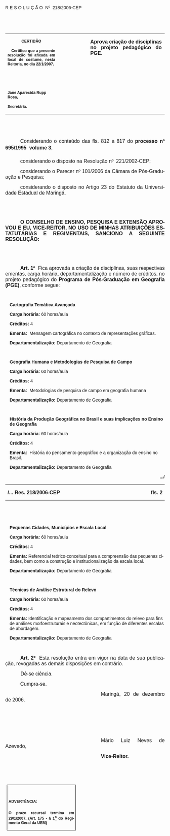 <body lang=PT-BR link=blue vlink=purple style='tab-interval:35.3pt'>

<div class=Section1>

<p class=MsoTitle><span style='font-family:Arial;mso-bidi-font-family:"Times New Roman"'>R
E S O L U Ç Ã O<span style='mso-spacerun:yes'>  </span>Nº<span
style='mso-spacerun:yes'>  </span>218/2006-CEP<o:p></o:p></span></p>

<p class=BodyText21><span style='font-size:10.0pt;font-family:Arial;mso-bidi-font-family:
"Times New Roman"'><o:p>&nbsp;</o:p></span></p>

<p class=BodyText21><span style='font-size:10.0pt;font-family:Arial;mso-bidi-font-family:
"Times New Roman"'><o:p>&nbsp;</o:p></span></p>

<table class=MsoNormalTable border=0 cellspacing=0 cellpadding=0
 style='border-collapse:collapse;mso-padding-alt:0cm 5.4pt 0cm 5.4pt'>
 <tr style='mso-yfti-irow:0;mso-yfti-firstrow:yes;mso-yfti-lastrow:yes'>
  <td width=196 valign=top style='width:147.15pt;padding:0cm 5.4pt 0cm 5.4pt'>
  <p class=MsoNormal align=center style='text-align:center'><b
  style='mso-bidi-font-weight:normal'><span style='font-size:9.0pt;mso-bidi-font-size:
  10.0pt;font-family:Arial;mso-bidi-font-family:"Times New Roman"'>CERTIDÃO<o:p></o:p></span></b></p>
  <p class=MsoNormal style='text-align:justify'><b style='mso-bidi-font-weight:
  normal'><span style='font-size:9.0pt;mso-bidi-font-size:10.0pt;font-family:
  Arial;mso-bidi-font-family:"Times New Roman"'><span
  style='mso-spacerun:yes'>   </span>Certifico que a presente resolução foi
  afixada em local de costume, nesta Reitoria, no dia 22/1/2007.<o:p></o:p></span></b></p>
  <p class=MsoNormal><b style='mso-bidi-font-weight:normal'><span
  style='font-size:9.0pt;mso-bidi-font-size:10.0pt;font-family:Arial;
  mso-bidi-font-family:"Times New Roman"'><o:p>&nbsp;</o:p></span></b></p>
  <p class=MsoNormal><b style='mso-bidi-font-weight:normal'><span
  style='font-size:9.0pt;mso-bidi-font-size:10.0pt;font-family:Arial;
  mso-bidi-font-family:"Times New Roman"'><o:p>&nbsp;</o:p></span></b></p>
  <p class=MsoNormal><b style='mso-bidi-font-weight:normal'><span
  style='font-size:9.0pt;mso-bidi-font-size:10.0pt;font-family:Arial;
  mso-bidi-font-family:"Times New Roman"'>Jane Aparecida Rupp Rosa,<o:p></o:p></span></b></p>
  <p class=MsoNormal><b style='mso-bidi-font-weight:normal'><span
  style='font-size:9.0pt;mso-bidi-font-size:10.0pt;font-family:Arial;
  mso-bidi-font-family:"Times New Roman"'>Secretária.<o:p></o:p></span></b></p>
  </td>
  <td width=123 valign=top style='width:92.15pt;padding:0cm 5.4pt 0cm 5.4pt'>
  <p class=MsoNormal style='margin-right:-5.4pt'><b style='mso-bidi-font-weight:
  normal'><span style='font-size:11.0pt;mso-bidi-font-size:10.0pt;font-family:
  Arial;mso-bidi-font-family:"Times New Roman"'><o:p>&nbsp;</o:p></span></b></p>
  </td>
  <td width=312 valign=top style='width:233.9pt;padding:0cm 5.4pt 0cm 5.4pt'>
  <p class=MsoNormal style='margin-right:1.7pt;text-align:justify'><b
  style='mso-bidi-font-weight:normal'><span style='font-size:12.0pt;mso-bidi-font-size:
  10.0pt;font-family:Arial;mso-bidi-font-family:"Times New Roman"'>Aprova criação
  de disciplinas no projeto pedagógico do PGE.<o:p></o:p></span></b></p>
  </td>
 </tr>
</table>

<p class=MsoNormal style='text-align:justify;text-indent:35.45pt'><span
style='font-family:Arial;mso-bidi-font-family:"Times New Roman"'><o:p>&nbsp;</o:p></span></p>

<p class=MsoNormal style='text-align:justify;text-indent:35.45pt'><span
style='font-family:Arial;mso-bidi-font-family:"Times New Roman"'><o:p>&nbsp;</o:p></span></p>

<p class=MsoNormal style='text-align:justify;text-indent:35.45pt'><span
style='font-size:12.0pt;mso-bidi-font-size:10.0pt;font-family:Arial;mso-bidi-font-family:
"Times New Roman"'>Considerando o conteúdo das fls. <st1:metricconverter
ProductID="812 a" w:st="on">812 a</st1:metricconverter> 817 do <b
style='mso-bidi-font-weight:normal'>processo nº 695/1995  volume 3</b>;<o:p></o:p></span></p>

<p class=MsoNormal style='text-align:justify;text-indent:35.45pt'><span
style='font-size:12.0pt;mso-bidi-font-size:10.0pt;font-family:Arial;mso-bidi-font-family:
"Times New Roman"'>considerando o disposto na Resolução nº<sup> </sup><span
style='mso-spacerun:yes'> </span>221/2002-CEP;<o:p></o:p></span></p>

<p class=MsoNormal style='text-align:justify;text-indent:35.45pt'><span
style='font-size:12.0pt;mso-bidi-font-size:10.0pt;font-family:Arial;mso-bidi-font-family:
"Times New Roman"'>considerando o Parecer nº 101/2006 da Câmara de
Pós-Graduação e Pesquisa;<o:p></o:p></span></p>

<p class=MsoNormal style='text-align:justify;text-indent:35.45pt'><span
style='font-size:12.0pt;mso-bidi-font-size:10.0pt;font-family:Arial;mso-bidi-font-family:
"Times New Roman"'>considerando o disposto no Artigo 23 do Estatuto da
Universidade Estadual de Maringá,<o:p></o:p></span></p>

<p class=MsoNormal style='text-align:justify'><span style='font-family:Arial'><o:p>&nbsp;</o:p></span></p>

<p class=MsoNormal style='text-align:justify'><span style='font-family:Arial'><o:p>&nbsp;</o:p></span></p>

<p class=MsoNormal style='text-align:justify;text-indent:35.45pt'><b
style='mso-bidi-font-weight:normal'><span style='font-size:12.0pt;mso-bidi-font-size:
10.0pt;font-family:Arial'>O CONSELHO DE ENSINO, PESQUISA E EXTENSÃO APROVOU E
EU, VICE-REITOR, NO </span></b><b style='mso-bidi-font-weight:normal'><span
style='font-size:12.0pt;font-family:Arial;mso-bidi-font-family:"Times New Roman"'>USO
DE MINHAS ATRIBUIÇÕES ESTATUTÁRIAS E REGIMENTAIS</span></b><b style='mso-bidi-font-weight:
normal'><span style='font-size:12.0pt;mso-bidi-font-size:10.0pt;font-family:
Arial'>, SANCIONO A SEGUINTE RESOLUÇÃO:<o:p></o:p></span></b></p>

<p class=MsoNormal style='text-align:justify'><span style='font-family:Arial'><o:p>&nbsp;</o:p></span></p>

<p class=BodyText21><span style='font-size:10.0pt;font-family:Arial'><o:p>&nbsp;</o:p></span></p>

<p class=MsoNormal style='text-align:justify;text-indent:35.45pt;text-autospace:
ideograph-other'><b style='mso-bidi-font-weight:normal'><span style='font-size:
12.0pt;font-family:Arial'>Art. 1º</span></b><span style='font-size:12.0pt;
font-family:Arial'>&nbsp;&nbsp;Fica aprovada a criação de disciplinas, suas respectivas
ementas, carga horária, departamentalização e número de créditos, no projeto
pedagógico do <b style='mso-bidi-font-weight:normal'>Programa de Pós-Graduação
em Geografia (PGE)</b>, conforme segue:<o:p></o:p></span></p>

<p class=CEP-bullet style='margin-left:10.35pt;text-indent:0cm;mso-list:none;
tab-stops:35.4pt'><span style='font-family:Arial'><o:p>&nbsp;</o:p></span></p>

<p class=CEP-bullet style='margin-left:10.35pt;text-indent:0cm;mso-list:none;
tab-stops:35.4pt'><b style='mso-bidi-font-weight:normal'><span
style='font-family:Arial'>Cartografia Temática Avançada<o:p></o:p></span></b></p>

<p class=CEP-bullet style='margin-left:10.35pt;text-indent:0cm;mso-list:none;
tab-stops:35.4pt'><b style='mso-bidi-font-weight:normal'><span
style='font-family:Arial'>Carga horária:</span></b><span style='font-family:
Arial'> 60 horas/aula<o:p></o:p></span></p>

<p class=CEP-bullet style='margin-left:10.35pt;text-indent:0cm;mso-list:none;
tab-stops:35.4pt'><b style='mso-bidi-font-weight:normal'><span
style='font-family:Arial'>Créditos:</span></b><span style='font-family:Arial'>
4<o:p></o:p></span></p>

<p class=CEP-bullet style='margin-left:10.35pt;text-indent:0cm;mso-list:none;
tab-stops:35.4pt'><b style='mso-bidi-font-weight:normal'><span
style='font-family:Arial'>Ementa:</span></b><span style='font-family:Arial'><span
style='mso-spacerun:yes'>  </span>Mensagem cartográfica no contexto de
representações gráficas.<o:p></o:p></span></p>

<p class=CEP-bullet style='margin-left:10.35pt;text-indent:0cm;mso-list:none;
tab-stops:35.4pt'><b style='mso-bidi-font-weight:normal'><span
style='font-family:Arial'>Departamentalização:</span></b><span
style='font-family:Arial'> Departamento de Geografia<o:p></o:p></span></p>

<p class=CEP-bullet style='margin-left:10.35pt;text-indent:0cm;mso-list:none;
tab-stops:35.4pt'><span style='font-family:Arial'><o:p>&nbsp;</o:p></span></p>

<p class=CEP-bullet style='margin-left:10.35pt;text-indent:0cm;mso-list:none;
tab-stops:35.4pt'><b style='mso-bidi-font-weight:normal'><span
style='font-family:Arial'>Geografia Humana e Metodologias de Pesquisa de Campo<o:p></o:p></span></b></p>

<p class=CEP-bullet style='margin-left:10.35pt;text-indent:0cm;mso-list:none;
tab-stops:35.4pt'><b style='mso-bidi-font-weight:normal'><span
style='font-family:Arial'>Carga horária:</span></b><span style='font-family:
Arial'> 60 horas/aula<o:p></o:p></span></p>

<p class=CEP-bullet style='margin-left:10.35pt;text-indent:0cm;mso-list:none;
tab-stops:35.4pt'><b style='mso-bidi-font-weight:normal'><span
style='font-family:Arial'>Créditos:</span></b><span style='font-family:Arial'>
4<o:p></o:p></span></p>

<p class=CEP-bullet style='margin-left:10.35pt;text-indent:0cm;mso-list:none;
tab-stops:35.4pt'><b style='mso-bidi-font-weight:normal'><span
style='font-family:Arial'>Ementa:</span></b><span style='font-family:Arial'><span
style='mso-spacerun:yes'>  </span>Metodologias de pesquisa de campo em
geografia humana<o:p></o:p></span></p>

<p class=CEP-bullet style='margin-left:10.35pt;text-indent:0cm;mso-list:none;
tab-stops:35.4pt'><b style='mso-bidi-font-weight:normal'><span
style='font-family:Arial'>Departamentalização:</span></b><span
style='font-family:Arial'> Departamento de Geografia<o:p></o:p></span></p>

<p class=CEP-bullet style='margin-left:10.35pt;text-indent:0cm;mso-list:none;
tab-stops:35.4pt'><span style='font-family:Arial'><o:p>&nbsp;</o:p></span></p>

<p class=CEP-bullet style='margin-left:10.35pt;text-indent:0cm;mso-list:none;
tab-stops:35.4pt'><b style='mso-bidi-font-weight:normal'><span
style='font-family:Arial'>História da Produção Geográfica no Brasil e suas
Implicações no Ensino de Geografia<o:p></o:p></span></b></p>

<p class=CEP-bullet style='margin-left:10.35pt;text-indent:0cm;mso-list:none;
tab-stops:35.4pt'><b style='mso-bidi-font-weight:normal'><span
style='font-family:Arial'>Carga horária:</span></b><span style='font-family:
Arial'> 60 horas/aula<o:p></o:p></span></p>

<p class=CEP-bullet style='margin-left:10.35pt;text-indent:0cm;mso-list:none;
tab-stops:35.4pt'><b style='mso-bidi-font-weight:normal'><span
style='font-family:Arial'>Créditos:</span></b><span style='font-family:Arial'>
4<o:p></o:p></span></p>

<p class=CEP-bullet style='margin-left:10.35pt;text-indent:0cm;mso-list:none;
tab-stops:35.4pt'><b style='mso-bidi-font-weight:normal'><span
style='font-family:Arial'>Ementa:</span></b><span style='font-family:Arial'><span
style='mso-spacerun:yes'>  </span>História do pensamento geográfico e a
organização do ensino no Brasil.<o:p></o:p></span></p>

<p class=CEP-bullet style='margin-left:10.35pt;text-indent:0cm;mso-list:none;
tab-stops:35.4pt'><b style='mso-bidi-font-weight:normal'><span
style='font-family:Arial'>Departamentalização:</span></b><span
style='font-family:Arial'> Departamento de Geografia<o:p></o:p></span></p>

<p class=CEP-bullet align=right style='margin-left:10.35pt;text-align:right;
text-indent:0cm;mso-list:none;tab-stops:35.4pt'><b style='mso-bidi-font-weight:
normal'><span style='font-family:Arial'>.../<o:p></o:p></span></b></p>

<table class=MsoTableGrid border=0 cellspacing=0 cellpadding=0
 style='border-collapse:collapse;mso-yfti-tbllook:480;mso-padding-alt:0cm 5.4pt 0cm 5.4pt'>
 <tr style='mso-yfti-irow:0;mso-yfti-firstrow:yes;mso-yfti-lastrow:yes'>
  <td width=309 valign=top style='width:231.75pt;padding:0cm 5.4pt 0cm 5.4pt'>
  <p class=CEP-bullet style='margin-left:0cm;text-indent:0cm;mso-list:none;
  tab-stops:35.4pt'><b style='mso-bidi-font-weight:normal'><span
  style='font-family:Arial'>/... Res. 218/2006-CEP<o:p></o:p></span></b></p>
  </td>
  <td width=309 valign=top style='width:231.75pt;padding:0cm 5.4pt 0cm 5.4pt'>
  <p class=CEP-bullet align=right style='margin-left:0cm;text-align:right;
  text-indent:0cm;mso-list:none;tab-stops:35.4pt'><b style='mso-bidi-font-weight:
  normal'><span style='font-family:Arial'>fls. 2<o:p></o:p></span></b></p>
  </td>
 </tr>
</table>

<p class=CEP-bullet style='margin-left:10.35pt;text-indent:0cm;mso-list:none;
tab-stops:35.4pt'><b style='mso-bidi-font-weight:normal'><span
style='font-family:Arial'><o:p>&nbsp;</o:p></span></b></p>

<p class=CEP-bullet style='margin-left:10.35pt;text-indent:0cm;mso-list:none;
tab-stops:35.4pt'><b style='mso-bidi-font-weight:normal'><span
style='font-family:Arial'><o:p>&nbsp;</o:p></span></b></p>

<p class=CEP-bullet style='margin-left:10.35pt;text-indent:0cm;mso-list:none;
tab-stops:35.4pt'><b style='mso-bidi-font-weight:normal'><span
style='font-family:Arial'>Pequenas Cidades, Municípios e Escala Local<o:p></o:p></span></b></p>

<p class=CEP-bullet style='margin-left:10.35pt;text-indent:0cm;mso-list:none;
tab-stops:35.4pt'><b style='mso-bidi-font-weight:normal'><span
style='font-family:Arial'>Carga horária:</span></b><span style='font-family:
Arial'> 60 horas/aula<o:p></o:p></span></p>

<p class=CEP-bullet style='margin-left:10.35pt;text-indent:0cm;mso-list:none;
tab-stops:35.4pt'><b style='mso-bidi-font-weight:normal'><span
style='font-family:Arial'>Créditos:</span></b><span style='font-family:Arial'>
4<o:p></o:p></span></p>

<p class=CEP-bullet style='margin-left:10.35pt;text-indent:0cm;mso-list:none;
tab-stops:35.4pt'><b style='mso-bidi-font-weight:normal'><span
style='font-family:Arial'>Ementa:&nbsp;</span></b><span style='font-family:
Arial'>Referencial teórico-conceitual para a compreensão das pequenas cidades,
bem como a construção e institucionalização da escala local.<o:p></o:p></span></p>

<p class=CEP-bullet style='margin-left:10.35pt;text-indent:0cm;mso-list:none;
tab-stops:35.4pt'><b style='mso-bidi-font-weight:normal'><span
style='font-family:Arial'>Departamentalização:</span></b><span
style='font-family:Arial'> Departamento de Geografia<o:p></o:p></span></p>

<p class=CEP-bullet style='margin-left:10.35pt;text-indent:0cm;mso-list:none;
tab-stops:35.4pt'><span style='font-family:Arial'><o:p>&nbsp;</o:p></span></p>

<p class=CEP-bullet style='margin-left:10.35pt;text-indent:0cm;mso-list:none;
tab-stops:35.4pt'><b style='mso-bidi-font-weight:normal'><span
style='font-family:Arial'>Técnicas de Análise Estrutural do Relevo<o:p></o:p></span></b></p>

<p class=CEP-bullet style='margin-left:10.35pt;text-indent:0cm;mso-list:none;
tab-stops:35.4pt'><b style='mso-bidi-font-weight:normal'><span
style='font-family:Arial'>Carga horária:</span></b><span style='font-family:
Arial'> 60 horas/aula<o:p></o:p></span></p>

<p class=CEP-bullet style='margin-left:10.35pt;text-indent:0cm;mso-list:none;
tab-stops:35.4pt'><b style='mso-bidi-font-weight:normal'><span
style='font-family:Arial'>Créditos:</span></b><span style='font-family:Arial'>
4<o:p></o:p></span></p>

<p class=CEP-bullet style='margin-left:10.35pt;text-indent:0cm;mso-list:none;
tab-stops:35.4pt'><b style='mso-bidi-font-weight:normal'><span
style='font-family:Arial'>Ementa:</span></b><span style='font-family:Arial'>
Identificação e mapeamento dos compartimentos do relevo para fins de análises
morfoestruturais e neotectônicas, em função de diferentes escalas de abordagem.<o:p></o:p></span></p>

<p class=CEP-bullet style='margin-left:10.35pt;text-indent:0cm;mso-list:none;
tab-stops:35.4pt'><b style='mso-bidi-font-weight:normal'><span
style='font-family:Arial'>Departamentalização:</span></b><span
style='font-family:Arial'> Departamento de Geografia<o:p></o:p></span></p>

<p class=MsoNormal style='text-align:justify;text-indent:35.45pt;text-autospace:
ideograph-other'><b style='mso-bidi-font-weight:normal'><span style='font-size:
12.0pt;font-family:Arial'><o:p>&nbsp;</o:p></span></b></p>

<p class=MsoNormal style='text-align:justify;text-indent:35.45pt;text-autospace:
ideograph-other'><b style='mso-bidi-font-weight:normal'><span style='font-size:
12.0pt;font-family:Arial'>Art. 2º<span style='mso-spacerun:yes'>  </span></span></b><span
style='font-size:12.0pt;font-family:Arial'>Esta resolução entra em vigor na data
de sua publicação, revogadas as demais disposições em contrário.<o:p></o:p></span></p>

<p class=MsoNormal style='text-align:justify;text-indent:36.0pt;text-autospace:
ideograph-other'><span style='font-size:12.0pt;font-family:Arial'>Dê-se
ciência.<o:p></o:p></span></p>

<p class=MsoNormal style='text-align:justify;text-indent:35.45pt'><span
style='font-size:12.0pt;font-family:Arial'>Cumpra-se.<o:p></o:p></span></p>

<p class=MsoNormal style='text-align:justify;text-indent:8.0cm'><span
style='font-size:12.0pt;mso-bidi-font-size:10.0pt;font-family:Arial;mso-bidi-font-family:
"Times New Roman"'>Maringá, 20 de dezembro de 2006.<o:p></o:p></span></p>

<p class=MsoNormal style='text-align:justify;text-indent:8.0cm'><b
style='mso-bidi-font-weight:normal'><span style='font-size:12.0pt;mso-bidi-font-size:
10.0pt;font-family:Arial;mso-bidi-font-family:"Times New Roman"'><o:p>&nbsp;</o:p></span></b></p>

<p class=MsoNormal style='text-align:justify;text-indent:8.0cm'><b
style='mso-bidi-font-weight:normal'><span style='font-size:12.0pt;mso-bidi-font-size:
10.0pt;font-family:Arial;mso-bidi-font-family:"Times New Roman"'><o:p>&nbsp;</o:p></span></b></p>

<p class=MsoNormal style='text-align:justify;text-indent:8.0cm'><b
style='mso-bidi-font-weight:normal'><span style='font-size:12.0pt;mso-bidi-font-size:
10.0pt;font-family:Arial;mso-bidi-font-family:"Times New Roman"'><o:p>&nbsp;</o:p></span></b></p>

<p class=MsoNormal style='text-align:justify;text-indent:8.0cm'><span
style='font-size:12.0pt;font-family:Arial;mso-bidi-font-family:"Times New Roman"'>Mário
Luiz Neves de Azevedo,<o:p></o:p></span></p>

<p class=MsoNormal style='text-align:justify;text-indent:8.0cm;tab-stops:8.0cm 276.45pt'><b
style='mso-bidi-font-weight:normal'><span style='font-size:12.0pt;font-family:
Arial;mso-bidi-font-family:"Times New Roman"'>Vice-Reitor.<o:p></o:p></span></b></p>

<p class=MsoNormal style='text-align:justify;text-indent:8.0cm'><b
style='mso-bidi-font-weight:normal'><span style='font-size:12.0pt;mso-bidi-font-size:
10.0pt;font-family:Arial;mso-bidi-font-family:"Times New Roman"'><o:p>&nbsp;</o:p></span></b></p>

<p class=MsoNormal style='text-align:justify;text-indent:8.0cm'><b
style='mso-bidi-font-weight:normal'><span style='font-size:12.0pt;mso-bidi-font-size:
10.0pt;font-family:Arial;mso-bidi-font-family:"Times New Roman"'><o:p>&nbsp;</o:p></span></b></p>

<table class=MsoNormalTable border=1 cellspacing=0 cellpadding=0
 style='margin-left:3.5pt;border-collapse:collapse;border:none;mso-border-alt:
 solid windowtext .5pt;mso-padding-alt:0cm 3.5pt 0cm 3.5pt;mso-border-insideh:
 .5pt solid windowtext;mso-border-insidev:.5pt solid windowtext'>
 <tr style='mso-yfti-irow:0;mso-yfti-firstrow:yes;mso-yfti-lastrow:yes'>
  <td width=207 valign=top style='width:155.6pt;border:solid windowtext 1.0pt;
  mso-border-alt:solid windowtext .5pt;padding:0cm 3.5pt 0cm 3.5pt'>
  <h1><span style='font-size:9.0pt;mso-bidi-font-size:10.0pt;font-family:Arial;
  mso-bidi-font-family:"Times New Roman"'>ADVERTÊNCIA:<o:p></o:p></span></h1>
  <p class=MsoNormal style='text-align:justify'><b style='mso-bidi-font-weight:
  normal'><span style='font-size:9.0pt;mso-bidi-font-size:10.0pt;font-family:
  Arial;mso-bidi-font-family:"Times New Roman"'>O prazo recursal termina em 29/1/2007.
  (Art. 175 - § 1<u><sup>o</sup></u> do Regimento Geral da UEM)</span></b><span
  style='font-size:9.0pt;mso-bidi-font-size:10.0pt;font-family:Arial;
  mso-bidi-font-family:"Times New Roman"'><o:p></o:p></span></p>
  </td>
 </tr>
</table>

<p class=MsoNormal style='text-align:justify;tab-stops:404.0pt'><span
style='font-size:12.0pt;mso-bidi-font-size:10.0pt;font-family:Arial'><o:p>&nbsp;</o:p></span></p>

<p class=MsoNormal style='text-align:justify;tab-stops:404.0pt'><span
style='font-size:12.0pt;mso-bidi-font-size:10.0pt;font-family:Arial'><o:p>&nbsp;</o:p></span></p>

<p class=MsoNormal style='text-align:justify;tab-stops:404.0pt'><span
style='font-size:12.0pt;mso-bidi-font-size:10.0pt;font-family:Arial'><o:p>&nbsp;</o:p></span></p>

</div>

</body>
